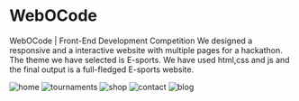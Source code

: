 # WebOCode
WebOCode | Front-End Development Competition
We designed a responsive and a interactive website with multiple pages for a hackathon.
The theme we have selected is E-sports. We have used html,css and js and the final output is a full-fledged E-sports website. 

![home](https://user-images.githubusercontent.com/73426461/123533985-4a9e6600-d737-11eb-959c-2c905173df35.jpeg)
![tournaments](https://user-images.githubusercontent.com/73426461/123533999-6dc91580-d737-11eb-9839-0063c1bd5f90.jpeg)
![shop](https://user-images.githubusercontent.com/73426461/123534011-7883aa80-d737-11eb-823c-33c5307ac037.jpeg)
![contact](https://user-images.githubusercontent.com/73426461/123534020-820d1280-d737-11eb-879f-e5d597c4251a.jpeg)
![blog](https://user-images.githubusercontent.com/73426461/123534054-cf897f80-d737-11eb-95d7-50042ca9445f.jpeg)
